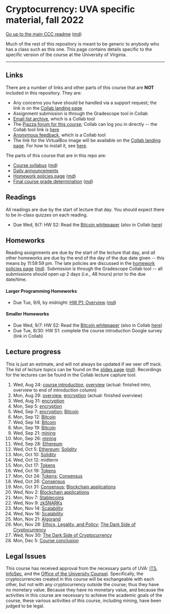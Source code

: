 Cryptocurrency: UVA specific material, fall 2022
================================================

[Go up to the main CCC readme](../readme.html) ([md](../readme.md))

Much of the rest of this repository is meant to be generic to anybody who has a class such as this one. This page contains details specific to the specific version of the course at the University of Virginia.

------------------------------------------------------------

Links
-----

There are a number of links and other parts of this course that are **NOT** included in this repository.  They are:

- Any concerns you have should be handled via a support request; the link is on the [Collab landing page][1]
- Assignment submission is through the Gradescope tool in Collab
- [Email list archive](https://collab.its.virginia.edu/portal/directtool/23262987-1288-4c6d-912f-c1b031973f44/), which is a Collab tool
- The [Piazza forum for this course](https://piazza.com/class/l742ukne1k5po); Collab can log you in directly -- the Collab tool link is [here](https://collab.its.virginia.edu/portal/directtool/0aadf20c-f74e-4a8f-a31b-9c5742ea345e/)
- [Anonymous feedback](https://collab.its.virginia.edu/portal/directtool/b166e2b1-f967-4df0-8e7e-1b25f58a30e2/), which is a Collab tool
- The link for the VirtualBox image will be available on the [Collab landing page][1].  For how to install it, see  [here](https://uva-cs.github.io/pdr/tutorials/01-intro-unix/virtual-box.html).

The parts of this course that are in this repo are:

- [Course syllabus](syllabus.html) ([md](syllabus.md))
- [Daily announcements](daily-announcements.html#/)
- [Homework policies page](hw-policies.html) ([md](hw-policies.md))
- [Final course grade determination](grades.html) ([md](grades.md))


Readings
--------

<!-- All scholarly articles (such as from the ACM digital library) can be obtained from free from any UVA wireless network.  Some of them you will *NOT* be able to get it for free from your home Internet provider such as Comcast (unless you live in a UVA dorm, of course) without using a UVA VPN.  -->

All readings are due by the start of lecture that day.  You should expect there to be in-class quizzes on each reading.

- Due Wed, 9/7: HW S2: Read the [Bitcoin whitepaper](https://bitcoinwhitepaper.co/) (also in Collab [here](https://collab.its.virginia.edu/access/content/group/e9ad2fbb-faca-414b-9df1-6f9019e765e9/bitcoin.pdf))


<!-- 
- Due Mon, 2/21: HW S3: read (some of) the [Ethereum whitepaper](https://ethereum.org/en/whitepaper/) ([PDF](https://blockchainlab.com/pdf/Ethereum_white_paper-a_next_generation_smart_contract_and_decentralized_application_platform-vitalik-buterin.pdf))
    - You can skip (or quickly browse) the first 3 sub-parts of the 'History' section ('Bitcoin', 'Mining', and 'Merkle Trees'); also skip the 'references and further reading' section at the end; what's left is 24 pages in the PDF to read
-->


Homeworks
-----------

Reading assignments are due by the start of the lecture that day, and all other homeworks are due by the end of the day of the due date given -- this means by 11:59:59 pm.  The late policies are discussed in the [homework policies page](hw-policies.html) ([md](hw-policies.md)).  Submission is through the Gradescope Collab tool -- all submissions should open up 2 days (i.e., 48 hours) prior to the due date/time.


#### Larger Programming Homeworks

- Due Tue, 9/6, by midnight: [HW P1: Overview](../hws/intro/index.html) ([md](../hws/intro/index.md))

<!--
- Due Tue, 11/22 by midnight: [P11: MetaMask](../hws/metamask/index.html) ([md](../hws/metamask/index.md))
- Due Tue, 11/15 by midnight: [P10: Arbitrage trading](../hws/arbitrage/index.html) ([md](../hws/arbitrage/index.md))
- Due Tue, 11/8 by midnight: [P9: DAO & web3](../hws/daoweb3/index.html) ([md](../hws/daoweb3/index.md))
- Due Tue, 11/1 by midnight: [P8: DEX](../hws/dex/index.html) ([md](../hws/dex/index.md))
- Due Tue, 10/25 by midnight: [P7: dApp Auction](../hws/auction/index.html) ([md](../hws/auction/index.md))
- Due Tue, 10/18, by midnight: [HW P6: dApp Tokens](../hws/tokens/index.html) ([md](../hws/tokens/index.md))
- Due Tue, 10/4?, by midnight: [HW P5: dApp Gradebook](../hws/gradebook/index.html) ([md](../hws/gradebook/index.md))
- Due Tue, 9/27, by midnight: [HW P4: Bitcoin scripting](../hws/btcscript/index.html) ([md](../hws/btcscript/index.md))
- Due Tue, 9/20, by midnight: [HW P3: BTC parser](../hws/btcparser/index.html) ([md](../hws/btcparser/index.md))
- Due Tue, 9/13, by midnight: [HW P2: ECDSA](../hws/ecdsa/index.html) ([md](../hws/ecdsa/index.md))
-->

#### Smaller Homeworks

- Due Wed, 9/7: HW S2: Read the [Bitcoin whitepaper](https://bitcoinwhitepaper.co/) (also in Collab [here](https://collab.its.virginia.edu/access/content/group/e9ad2fbb-faca-414b-9df1-6f9019e765e9/bitcoin.pdf))
- Due Tue, 8/30: HW S1: complete the course introduction Google survey (link in Collab)

<!--
- Due Tue, 3/15: [HW S5: dApp Introduction](../hws/dappintro/index.html) ([md](../hws/dappintro/index.md))
- Due Fri, 2/25: [HW S4: Connecting to the Private Ethereum Blockchain](../hws/ethprivate/index.html) ([md](../hws/ethprivate/index.md))
- Due Mon, 2/21: HW S3: Read (some of the) [Ethereum whitepaper](https://ethereum.org/en/whitepaper/) ([PDF](https://blockchainlab.com/pdf/Ethereum_white_paper-a_next_generation_smart_contract_and_decentralized_application_platform-vitalik-buterin.pdf)); see above (in the Reading section) for what you can skip
-->


Lecture progress
----------------

This is just an estimate, and will not always be updated if we veer off track.  The list of lecture topics can be found on the [slides page](../slides/index.html) ([md](../slides/index.md)).  Recordings for the lectures can be found in the Collab lecture capture tool.

1. Wed, Aug 24: [course introduction](introduction.html#/), [overview](../slides/overview.html#/) (actual: finished intro, overview to end of introduction column)
2. Mon, Aug 29: [overview](../slides/overview.html#/), [encryption](../slides/encryption.html#/) (actual: finished overview)
3. Wed, Aug 31: [encryption](../slides/encryption.html#/)
4. Mon, Sep 5: [encryption](../slides/encryption.html#/)
5. Wed, Sep 7: [encryption](../slides/encryption.html#/); [Bitcoin](../slides/bitcoin.html#/)
6. Mon, Sep 12: [Bitcoin](../slides/bitcoin.html#/)
7. Wed, Sep 14: [Bitcoin](../slides/bitcoin.html#/)
8. Mon, Sep 19: [Bitcoin](../slides/bitcoin.html#/)
9. Wed, Sep 21: [mining](../slides/mining.html#/)
10. Mon, Sep 26: [mining](../slides/mining.html#/)
11. Wed, Sep 28: [Ethereum](../slides/ethereum.html#/)
12. Wed, Oct 5: [Ethereum](../slides/ethereum.html#/); [Solidity](../slides/solidity.html#/)
13. Mon, Oct 10: [Solidity](../slides/solidity.html#/)
14. Wed, Oct 12: midterm
15. Mon, Oct 17: [Tokens](../slides/tokens.html#/)
16. Wed, Oct 19: [Tokens](../slides/tokens.html#/)
17. Mon, Oct 24: [Tokens](../slides/tokens.html#/); [Consensus](../slides/consensus.html#/)
18. Wed, Oct 26: [Consensus](../slides/consensus.html#/)
19. Mon, Oct 31: [Consensus](../slides/consensus.html#/); [Blockchain applications](../slides/applications.html#/)
20. Wed, Nov 2: [Blockchain applications](../slides/applications.html#/)
21. Mon, Nov 7: [Stablecoins](../slides/stablecoins.html#/)
22. Wed, Nov 9: [zkSNARKs](../slides/zksnarks.html#/)
23. Mon, Nov 14: [Scalability](../slides/scalability.html#/)
24. Wed, Nov 16: [Scalability](../slides/scalability.html#/)
25. Mon, Nov 21: [Algorand](../slides/algorand.html#/)
26. Mon, Nov 28: [Ethics, Legality, and Policy](../slides/ethics-legal-policy.html#/); [The Dark Side of Cryptocurrency](../slides/darkside.html#/)
27. Wed, Nov 30: [The Dark Side of Cryptocurrency](../slides/darkside.html#/)
28. Mon, Dec 5: [Course conclusion](../slides/conclusion.html#/)


## Legal Issues

This course has received approval from the necessary parts of UVA: [ITS](https://virginia.service-now.com/its/), [InfoSec](https://security.virginia.edu/), and the [Office of the University Counsel](https://universitycounsel.virginia.edu/).  Specifically, the cryptocurrencies created in this course will be exchangeable with each other, but not with any cryptocurrency outside the course; thus they have no monetary value.  Because they have no monetary value, and because the activities in this course are necessary to achieve the academic goals of the course, these various activities of this course, including mining, have been judged to be legal.


[1]: https://collab.its.virginia.edu/portal/directtool/b277916b-e495-4f63-8b9a-dba756858923/
